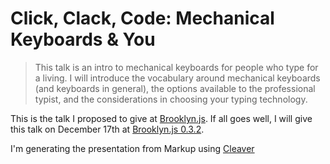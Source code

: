 # Click, Clack, Code: Mechanical Keyboards & You

> This talk is an intro to mechanical keyboards for people who type for a living. I will introduce the vocabulary around mechanical keyboards (and keyboards in general), the options available to the professional typist, and the considerations in choosing your typing technology.

This is the talk I proposed to give at [Brooklyn.js](https://github.com/brooklynjs/brooklynjs.github.io/pull/217). If all goes well, I will give this talk on December 17th at [Brooklyn.js 0.3.2](https://ti.to/BrooklynJS/brooklynjs-0-3-2).

I'm generating the presentation from Markup using [Cleaver](https://github.com/jdan/cleaver)
